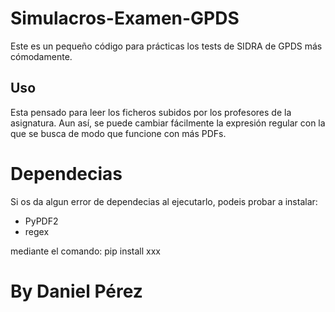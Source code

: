 # Simulacros-Examen-GPDS
Este es un pequeño código para prácticas los tests de SIDRA de GPDS más cómodamente.

## Uso
Esta pensado para leer los ficheros subidos por los profesores de la asignatura.
Aun así, se puede cambiar fácilmente la expresión regular con la que se busca de modo que funcione con más PDFs.

# Dependecias
Si os da algun error de dependecias al ejecutarlo, podeis probar a instalar:
- PyPDF2
- regex

mediante el comando: pip install xxx

# By Daniel Pérez
